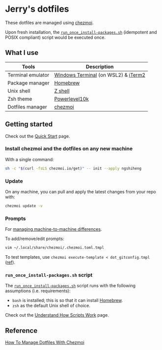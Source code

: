 # Jerry's dotfiles

These dotfiles are managed using [chezmoi](https://www.chezmoi.io/).

Upon fresh installation, the [`run_once_install-packages.sh`](run_once_install-packages.sh) (idempotent and POSIX compliant) script would be executed once.

## What I use

| Tools             | Description                                                                                         |
| ----------------- | --------------------------------------------------------------------------------------------------- |
| Terminal emulator | [Windows Terminal](https://github.com/microsoft/terminal) (on WSL2) & [iTerm2](https://iterm2.com/) |
| Package manager   | [Homebrew](https://brew.sh/)                                                                        |
| Unix shell        | [Z shell](https://github.com/ohmyzsh/ohmyzsh/wiki/Installing-ZSH)                                   |
| Zsh theme         | [Powerlevel10k](https://github.com/romkatv/powerlevel10k)                                           |
| Dotfiles manager  | [chezmoi](https://chezmoi.io/)                                                                      |

## Getting started

Check out the [Quick Start](https://www.chezmoi.io/quick-start/) page.

### Install chezmoi and the dotfiles on any new machine

With a single command:

```sh
sh -c "$(curl -fsLS chezmoi.io/get)" -- init --apply ngshiheng
```

### Update

On any machine, you can pull and apply the latest changes from your repo with:

```sh
chezmoi update -v
```

### Prompts

For [managing machine-to-machine differences](https://www.chezmoi.io/user-guide/manage-machine-to-machine-differences/).

To add/remove/edit prompts:

```sh
vim ~/.local/share/chezmoi/.chezmoi.toml.tmpl
```

To test templates, use `chezmoi execute-template < dot_gitconfig.tmpl` ([ref](https://www.chezmoi.io/user-guide/templating/#testing-templates)).

### `run_once_install-packages.sh` script

The [`run_once_install-packages.sh`](run_once_install-packages.sh) script runs with the following assumptions (i.e. requirements):

-   `bash` is installed; this is so that it can install [Homebrew](https://brew.sh/).
-   `zsh` as the default Unix shell of choice.

Check out the [Understand How Scripts Work](https://www.chezmoi.io/user-guide/use-scripts-to-perform-actions/#understand-how-scripts-work) page.

## Reference

[How To Manage Dotfiles With Chezmoi](https://jerrynsh.com/how-to-manage-dotfiles-with-chezmoi/)
